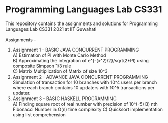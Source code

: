 # Programming Languages Lab CS331

This repository contains the assignments and solutions for Programming Languages Lab CS331 2021 at IIT Guwahati\
\
Assignments -

1) Assignment 1 - BASIC JAVA CONCURRENT PROGRAMMING\
        A) Estimation of PI with Monte Carlo Method\
        B) Approximating the  integration of e^{-(x^2)/2}/sqrt(2*PI) using composite Simpson 1/3 rule\
        C) Matrix Multiplication of Matrix of size 10^3
2) Assignment 2 - ADVANCE JAVA CONCURRENT PROGRAMMING\
        Simulation of transaction for 10 branches with 10^4 users per branch where each branch contains 10 updaters with 10^5 transactions per updater.
3) Assignment 3 - BASIC HASKELL PROGRAMMING\
        A) Finding square root of real number with precision of 10^(-5)
        B) nth Fibonacci Number in O(n) time complexity
        C) Quicksort implementation using list comprehension
